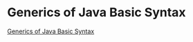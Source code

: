 # Generics of Java Basic Syntax
[Generics of Java Basic Syntax](https://aiwithcloud.com/2022/09/15/generics_of_java_basic_syntax/)